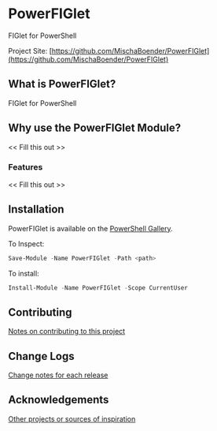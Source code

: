 # PowerFIGlet
FIGlet for PowerShell

Project Site: [https://github.com/MischaBoender/PowerFIGlet](https://github.com/MischaBoender/PowerFIGlet)

## What is PowerFIGlet?
FIGlet for PowerShell

## Why use the PowerFIGlet Module?
<< Fill this out >>

### Features
<< Fill this out >>

## Installation
PowerFIGlet is available on the [PowerShell Gallery](https://www.powershellgallery.com/packages/PowerFIGlet/).

To Inspect:
```powershell
Save-Module -Name PowerFIGlet -Path <path>
```
To install:
```powershell
Install-Module -Name PowerFIGlet -Scope CurrentUser
```

## Contributing
[Notes on contributing to this project](Contributing.md)

## Change Logs
[Change notes for each release](ChangeLogs.md)

## Acknowledgements
[Other projects or sources of inspiration](Acknowledgements.md)


